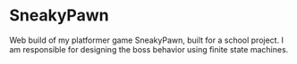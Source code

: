 # SneakyPawn
Web build of my platformer game SneakyPawn, built for a school project. I am responsible for designing the boss behavior using finite state machines.
